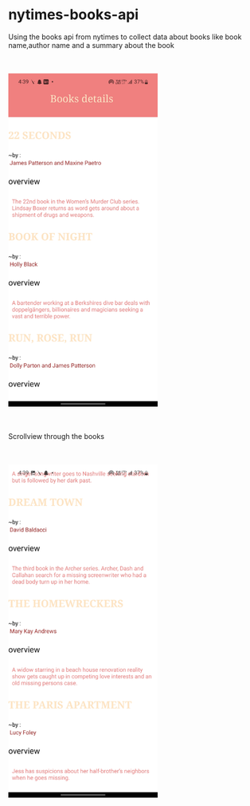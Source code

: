 # nytimes-books-api

Using the books api from nytimes to collect data about books like book name,author name and a summary about the book

<br><br>
<img src="Screenshot_20220515-163945_Expo Go.jpg" width="300">
<br><br><br>

Scrollview through the books

<br><br>
<img src="Screenshot_20220515-163957_Expo Go.jpg" width="300">
<br><br><br>

